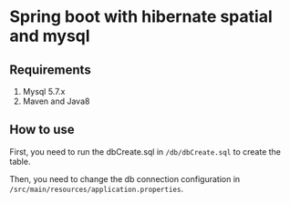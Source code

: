 # Spring boot with hibernate spatial and mysql

## Requirements

1. Mysql 5.7.x
2. Maven and Java8

## How to use

First, you need to run the dbCreate.sql in `/db/dbCreate.sql` to create the table.

Then, you need to change the db connection configuration in `/src/main/resources/application.properties`.